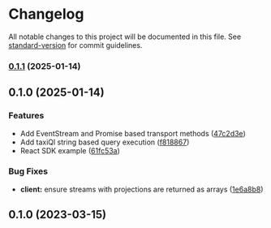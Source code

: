 # Changelog

All notable changes to this project will be documented in this file. See [standard-version](https://github.com/conventional-changelog/standard-version) for commit guidelines.

### [0.1.1](https://github.com/orbitalapi/typescript-client/compare/v0.1.0...v0.1.1) (2025-01-14)

## 0.1.0 (2025-01-14)


### Features

* Add EventStream and Promise based transport methods ([47c2d3e](https://github.com/orbitalapi/typescript-client/commit/47c2d3e43f6193cac0852256a1dbc82fee4a7eed))
* Add taxiQl string based query execution ([f818867](https://github.com/orbitalapi/typescript-client/commit/f81886716cba8480bc4822ac668e8fbc8d54c41f))
* React SDK example ([61fc53a](https://github.com/orbitalapi/typescript-client/commit/61fc53abd8cc3cba29871cb70345a2dfa203ce06))


### Bug Fixes

* **client:** ensure streams with projections are returned as arrays ([1e6a8b8](https://github.com/orbitalapi/typescript-client/commit/1e6a8b880545818c3ef0445b6a8cbf76671107ef))

## 0.1.0 (2023-03-15)
